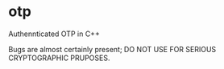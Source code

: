 # otp
Authennticated OTP in C++

Bugs are almost certainly present; DO NOT USE FOR SERIOUS CRYPTOGRAPHIC PRUPOSES.
